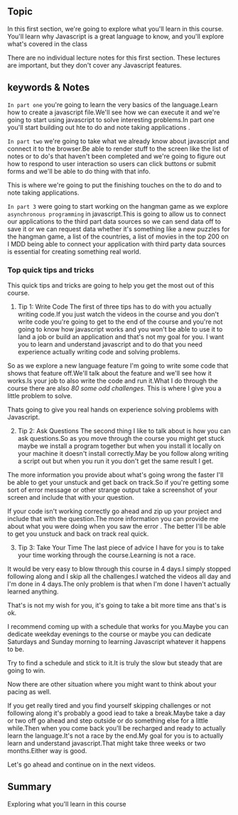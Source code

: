 ## Topic
In this first section, we're going to explore what you'll learn in this course. You'll learn why Javascript is a great language to know, and you'll explore what's covered in the class

There are no individual lecture notes for this first section. These lectures are important, but they don't cover any Javascript features.
        
## keywords & Notes
`In part one` you're going to learn the very basics of the language.Learn how to create a javascript file.We'll see how we can execute it and we're going to start using javascript to solve interesting problems.In part one you'll start building out hte to do and note taking applications .

`In part two` we're going to take what we already know about javascript and connect it to the browser.Be able to render stuff to the screen like the list of notes or to do's that haven't been completed and we're going to figure out how to respond to user interaction so users can click buttons or submit forms and we'll be able to do thing with that info.

This is where we're going to put the finishing touches on the to do and to note taking applications.

`In part 3` were going to start working on the hangman game as we explore `asynchronous programming` in javascript.This is going to allow us to connect our applications to the third part data sources so we can send data off to save it or we can request data whether it's something like a new puzzles for the hangman game, a list of the countries, a list of movies in the top 200 on  I MDD being able to connect your application with third party data sources is essential for creating something real world.

### Top quick tips and tricks 
This quick tips and tricks are going to help you get the most out of this course.
1. Tip 1: Write Code
The first of three tips has to do with you actually writing code.If you just watch the videos in the course and you don't write code you're going to get to the end of the  course and you're not going to know how javascript works and you won't be able to use it to land a job or build an application and that's not my goal for you. I want you to learn and understand javascript and to do that you need experience actually writing code and solving problems.

So as we explore a new language feature I'm going to write some code that shows that feature off.We'll talk about the feature and we'll see how it works.Is your job to also write the code and run it.What I do through the course there are also *80 some odd challenges*. This is where I give you a little problem to solve.

Thats going to give you real hands on experience solving problems with Javascript.

2. Tip 2: Ask Questions
The second thing I like to talk about is how you can ask questions.So as you move through the course you might get stuck maybe we install a program together but when you install it locally on your machine it doesn't install correctly.May be you follow along writing a script out but when you run it you don't get the same result I get.

The more information you provide about what's going wrong the faster I'll be able to get your unstuck and get back on track.So if you're getting some sort of error message or other strange output take a screenshot of your screen and include that with your question.

If your code isn't working correctly go ahead and zip up your project and include that with the question.The more information you can provide me about what you were doing when you saw the error . The better I'll be able to get you unstuck and back on track real quick.

3. Tip 3: Take Your Time
The last piece of advice I have  for you is to take your time working through the course.Learning is not a race.

It would be very easy to blow through this course in 4 days.I simply stopped following along and I skip all the challenges.I watched the videos all day and I'm done in 4 days.The only problem is that when I'm done I haven't actually learned anything.

That's is not my wish for you, it's going to take a bit more time ans that's is ok.

I recommend coming up with a schedule that works for you.Maybe you can dedicate weekday evenings to the course or maybe you can dedicate Saturdays and Sunday morning to learning Javascript whatever it happens to be.

Try to find a schedule and stick to it.It is truly the slow but steady that are going to win.

Now there are other situation where you might want to think about your pacing as well.

If you get really tired and you find yourself skipping challenges or not following along it's probably a good iead to take a break.Maybe take a day or two off go ahead and step outside or do something else for a little while.Then when you come back  you'll be recharged and ready to actually learn the language.It's not a race by the end.My goal for you is to actually learn and understand javascript.That might take three weeks or two months.Either way is good.

Let's go ahead and continue on in the next videos.



## Summary
Exploring what you'll learn in this course